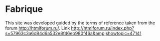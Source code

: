 Fabrique
========

This site was developed guided by the terms of reference taken from the forum http://htmlforum.ru/. Link http://htmlforum.ru/index.php?s=57963c3a6d84d6a532e8f46eb980f46a&amp;showtopic=47141
